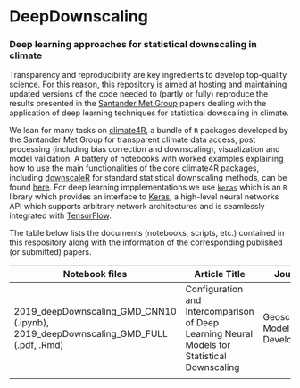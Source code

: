 # DeepDownscaling
### Deep learning approaches for statistical downscaling in climate

Transparency and reproducibility are key ingredients to develop top-quality science. For this reason, this repository is aimed at hosting and maintaining updated versions of the code needed to (partly or fully) reproduce the results presented in the [Santander Met Group](http://www.meteo.unican.es/en/view/publications) papers dealing with the application of deep learning techniques for statistical dowscaling in climate.

We lean for many tasks on [climate4R](https://github.com/SantanderMetGroup/climate4R), a bundle of `R` packages developed by the Santander Met Group for transparent climate data access, post processing (including bias correction and downscaling), visualization and model validation. A battery of notebooks with worked examples explaining how to use the main functionalities of the core climate4R packages, including [downscaleR](https://github.com/SantanderMetGroup/downscaleR) for standard statistical downscaling methods, can be found [here](https://github.com/SantanderMetGroup/notebooks).
For deep learning impplementations we use [`keras`](https://cran.r-project.org/web/packages/keras/index.html) which is an `R` library which provides an interface to [Keras](https://keras.io), a high-level neural networks API which supports arbitrary network architectures and is seamlessly integrated with [TensorFlow](https://www.tensorflow.org).

The table below lists the documents (notebooks, scripts, etc.) contained in this respository along with the information of the corresponding published (or submitted) papers.
 
| Notebook files  | Article Title | Journal | DOI  	
|---|---|---|---
| 2019_deepDownscaling_GMD_CNN10 (.ipynb), 2019_deepDownscaling_GMD_FULL (.pdf, .Rmd)| Configuration and Intercomparison of Deep Learning Neural Models for Statistical Downscaling | Geoscientific Model Development |
|  |  |  |
